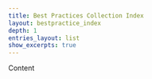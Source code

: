 ```yaml
---
title: Best Practices Collection Index
layout: bestpractice_index
depth: 1
entries_layout: list
show_excerpts: true
---
```


Content
